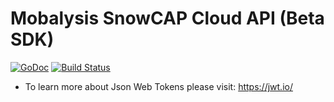 # Mobalysis SnowCAP Cloud API (Beta SDK)

[![GoDoc](https://godoc.org/github.com/golang/gddo?status.svg)](http://godoc.org/github.com/zuriu/mobalysis-snowcap-cloud-api/snowcapapi)
[![Build
Status](https://travis-ci.org/zuriu/mobalysis-snowcap-cloud-api.svg?branch=master)](https://travis-ci.org/zuriu/mobalysis-snowcap-cloud-api.svg)

* To learn more about Json Web Tokens please visit: https://jwt.io/
